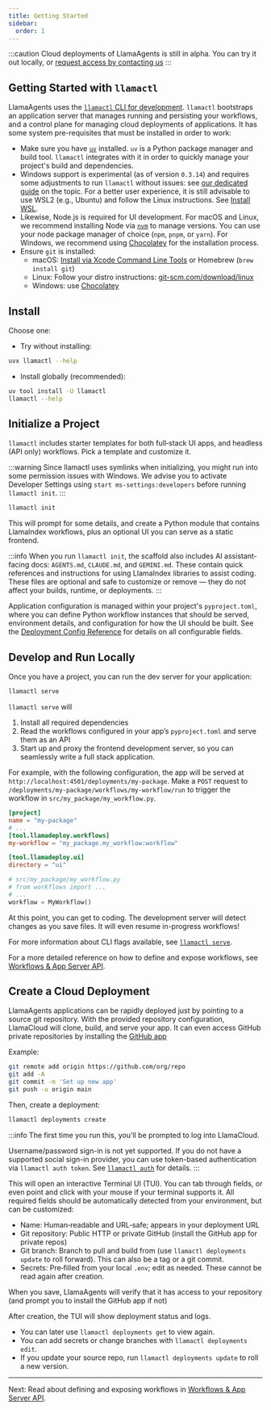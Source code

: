 ```yaml
---
title: Getting Started
sidebar:
  order: 1
---
```

:::caution
Cloud deployments of LlamaAgents is still in alpha. You can try it out locally, or [request access by contacting us](https://landing.llamaindex.ai/llamaagents?utm_source=docs)
:::

## Getting Started with `llamactl`

LlamaAgents uses the [`llamactl` CLI for development](https://pypi.org/project/llamactl/). `llamactl` bootstraps an application server that manages running and persisting your workflows, and a control plane for managing cloud deployments of applications. It has some system pre-requisites that must be installed in order to work:

- Make sure you have [`uv`](https://docs.astral.sh/uv/getting-started/installation/) installed. `uv` is a Python package manager and build tool. `llamactl` integrates with it in order to quickly manage your project's build and dependencies.
- Windows support is experimental (as of version `0.3.14`) and requires some adjustments to run `llamactl` without issues: see [our dedicated guide](https://github.com/run-llama/llamactl-windows) on the topic. For a better user experience, it is still advisable to use WSL2 (e.g., Ubuntu) and follow the Linux instructions. See [Install WSL](https://learn.microsoft.com/windows/wsl/install).
- Likewise, Node.js is required for UI development. For macOS and Linux, we recommend installing Node via [`nvm`](https://github.com/nvm-sh/nvm) to manage versions. You can use your node package manager of choice (`npm`, `pnpm`, or `yarn`). For Windows, we recommend using [Chocolatey](https://community.chocolatey.org/packages/nodejs) for the installation process.
- Ensure `git` is installed:
  - macOS: [Install via Xcode Command Line Tools](https://git-scm.com/download/mac) or Homebrew (`brew install git`)
  - Linux: Follow your distro instructions: [git-scm.com/download/linux](https://git-scm.com/download/linux)
  - Windows: use [Chocolatey](https://community.chocolatey.org/packages/git.install)

## Install

Choose one:

- Try without installing:
```bash
uvx llamactl --help
```

- Install globally (recommended):
```bash
uv tool install -U llamactl
llamactl --help
```

## Initialize a Project

`llamactl` includes starter templates for both full‑stack UI apps, and headless (API only) workflows. Pick a template and customize it.

:::warning
Since llamactl uses symlinks when initializing, you might run into some permission issues with Windows. We advise you to activate Developer Settings using `start ms-settings:developers` before running `llamactl init`.
:::

```bash
llamactl init
```

This will prompt for some details, and create a Python module that contains LlamaIndex workflows, plus an optional UI you can serve as a static frontend.

:::info
When you run `llamactl init`, the scaffold also includes AI assistant-facing docs: `AGENTS.md`, `CLAUDE.md`, and `GEMINI.md`. These contain quick references and instructions for using LlamaIndex libraries to assist coding. These files are optional and safe to customize or remove — they do not affect your builds, runtime, or deployments.
:::

Application configuration is managed within your project's `pyproject.toml`, where you can define Python workflow instances that should be served, environment details, and configuration for how the UI should be built. See the [Deployment Config Reference](/python/llamaagents/llamactl/configuration-reference) for details on all configurable fields.

## Develop and Run Locally

Once you have a project, you can run the dev server for your application:

```bash
llamactl serve
```

`llamactl serve` will

1. Install all required dependencies
2. Read the workflows configured in your app’s `pyproject.toml` and serve them as an API
3. Start up and proxy the frontend development server, so you can seamlessly write a full stack application.

For example, with the following configuration, the app will be served at `http://localhost:4501/deployments/my-package`. Make a `POST` request to `/deployments/my-package/workflows/my-workflow/run` to trigger the workflow in `src/my_package/my_workflow.py`.

```toml
[project]
name = "my-package"
# ...
[tool.llamadeploy.workflows]
my-workflow = "my_package.my_workflow:workflow"

[tool.llamadeploy.ui]
directory = "ui"
```

```py
# src/my_package/my_workflow.py
# from workflows import ...
# ...
workflow = MyWorkflow()
```

At this point, you can get to coding. The development server will detect changes as you save files. It will even resume in-progress workflows!

For more information about CLI flags available, see [`llamactl serve`](/python/llamaagents/llamactl-reference/commands-serve).

For a more detailed reference on how to define and expose workflows, see [Workflows & App Server API](/python/llamaagents/llamactl/workflow-api).

## Create a Cloud Deployment

LlamaAgents applications can be rapidly deployed just by pointing to a source git repository. With the provided repository configuration, LlamaCloud will clone, build, and serve your app. It can even access GitHub private repositories by installing the [GitHub app](https://github.com/apps/llama-deploy)

Example:

```bash
git remote add origin https://github.com/org/repo
git add -A
git commit -m 'Set up new app'
git push -u origin main
```

Then, create a deployment:

```bash
llamactl deployments create
```

:::info
The first time you run this, you'll be prompted to log into LlamaCloud.

Username/password sign-in is not yet supported. If you do not have a supported social sign-in provider, you can use token-based authentication via `llamactl auth token`. See [`llamactl auth`](/python/llamaagents/llamactl-reference/commands-auth) for details.
:::

This will open an interactive Terminal UI (TUI). You can tab through fields, or even point and click with your mouse if your terminal supports it. All required fields should be automatically detected from your environment, but can be customized:

- Name: Human‑readable and URL‑safe; appears in your deployment URL
- Git repository: Public HTTP or private GitHub (install the GitHub app for private repos)
- Git branch: Branch to pull and build from (use `llamactl deployments update` to roll forward). This can also be a tag or a git commit.
- Secrets: Pre‑filled from your local `.env`; edit as needed. These cannot be read again after creation.

When you save, LlamaAgents will verify that it has access to your repository (and prompt you to install the GitHub app if not)

After creation, the TUI will show deployment status and logs.
- You can later use `llamactl deployments get` to view again.
- You can add secrets or change branches with `llamactl deployments edit`.
- If you update your source repo, run `llamactl deployments update` to roll a new version.

---

Next: Read about defining and exposing workflows in [Workflows & App Server API](/python/llamaagents/llamactl/workflow-api).

